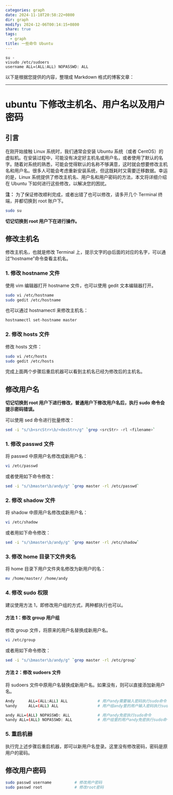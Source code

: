 ```yaml
---
categories: graph
date: 2024-11-18T20:58:22+0800
dir: graph
modify: 2024-12-06T00:14:15+0800
share: true
tags:
  - graph
title: 一些命令 Ubuntu
---
```


```text
su -
visudo /etc/sudoers
username ALL=(ALL:ALL) NOPASSWD: ALL
```

以下是根据您提供的内容，整理成 Markdown 格式的博客文章：

---

# ubuntu 下修改主机名、用户名以及用户密码

## 引言

在刚开始接触 Linux 系统时，我们通常会安装 Ubuntu 系统（或者 CentOS）的虚拟机。在安装过程中，可能没有决定好主机名或用户名，或者使用了默认的名字。随着对系统的熟悉，可能会觉得默认的名称不够满意，这时就会想要修改主机名和用户名。很多人可能会考虑重新安装系统，但这既耗时又需要迁移数据。幸运的是，Linux 系统提供了修改主机名、用户名和用户密码的方法，本文将详细介绍在 Ubuntu 下如何进行这些修改，以解决您的困扰。

**注：** 为了保证修改顺利完成，或者出错了也可以修改，请多开几个 Terminal 终端，并都切换到 root 账户下。

```bash
sudo su
```

**切记切换到 root 用户下在进行操作。**

## 修改主机名

修改主机名，也就是修改 Terminal 上，提示文字的@后面的对应的名字，可以通过“hostname”命令查看主机名。

### 1. 修改 hostname 文件

使用 vim 编辑器打开 hostname 文件，也可以使用 gedit 文本编辑器打开。

```bash
sudo vi /etc/hostname
sudo gedit /etc/hostname
```

也可以通过 hostnamectl 来修改主机名：

```bash
hostnamectl set-hostname master
```

### 2. 修改 hosts 文件

修改 hosts 文件：

```bash
sudo vi /etc/hosts
sudo gedit /etc/hosts
```

完成上面两个步骤后重启机器可以看到主机名已经为修改后的主机名。

## 修改用户名

**切记切换到 root 用户下进行修改，普通用户下修改用户名后，执行 sudo 命令会提示密码错误。**

可以使用 sed 命令进行批量修改：

```bash
sed -i "s/\b<srcStr>\b/<desStr>/g" `grep <srcStr> -rl <filename>`
```

### 1. 修改 passwd 文件

将 passwd 中原用户名修改成新用户名：

```bash
vi /etc/passwd
```

或者使用如下命令修改：

```bash
sed -i "s/\bmaster\b/andy/g" `grep master -rl /etc/passwd`
```

### 2. 修改 shadow 文件

将 shadow 中原用户名修改成新用户名：

```bash
vi /etc/shadow
```

或者用如下命令修改：

```bash
sed -i "s/\bmaster\b/andy/g" `grep master -rl /etc/shadow`
```

### 3. 修改 home 目录下文件夹名

将 home 目录下用户文件夹名修改为新用户的名：

```bash
mv /home/master/ /home/andy
```

### 4. 修改 sudo 权限

建议使用方法 1，即修改用户组的方式，两种都执行也可以。

#### 方法 1：修改 group 用户组

修改 group 文件，将原来的用户名替换成新用户名。

```bash
vi /etc/group
```

或者用如下命令修改：

```bash
sed -i "s/\bmaster\b/andy/g" `grep master -rl /etc/group`
```

#### 方法 2：修改 sudoers 文件

将 sudoers 文件中原用户名替换成新用户名。如果没有，则可以直接添加新用户名。

```bash
Andy      ALL=(ALL:ALL) ALL             # 用户andy需要输入密码执行sudo命令
%andy     ALL=(ALL) ALL                 # 用户组andy里的用户输入密码执行sudo命令

andy ALL=(ALL) NOPASSWD: ALL            # 用户andy免密执行sudo命令
%andy ALL=(ALL) NOPASSWD: ALL           # 用户组里的用户andy免密执行sudo命令
```

### 5. 重启机器

执行完上述步骤后重启机器，即可以新用户名登录。这里没有修改密码，密码是原用户的密码。

## 修改用户密码

```bash
sudo passwd username          # 修改用户密码
sudo passwd root              # 修改root密码
```